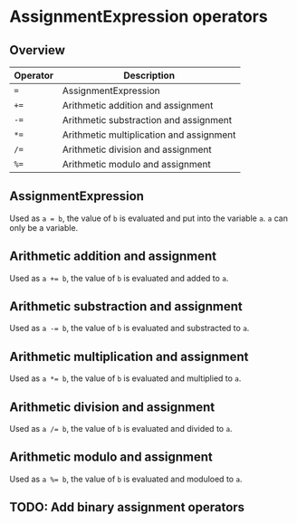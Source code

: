 # AssignmentExpression operators
## Overview
| Operator | Description                              |
| -------- | ---------------------------------------- |
| `=`      | AssignmentExpression                               |
| `+=`     | Arithmetic addition and assignment       |
| `-=`     | Arithmetic substraction and assignment   |
| `*=`     | Arithmetic multiplication and assignment |
| `/=`     | Arithmetic division and assignment       |
| `%=`     | Arithmetic modulo and assignment         |

## AssignmentExpression
Used as `a = b`, the value of `b` is evaluated and put into the variable `a`. `a` can only be a variable.

## Arithmetic addition and assignment
Used as `a += b`, the value of `b` is evaluated and added to `a`.

## Arithmetic substraction and assignment
Used as `a -= b`, the value of `b` is evaluated and substracted to `a`.

## Arithmetic multiplication and assignment
Used as `a *= b`, the value of `b` is evaluated and multiplied to `a`.

## Arithmetic division and assignment
Used as `a /= b`, the value of `b` is evaluated and divided to `a`.

## Arithmetic modulo and assignment
Used as `a %= b`, the value of `b` is evaluated and moduloed to `a`.

## TODO: Add binary assignment operators